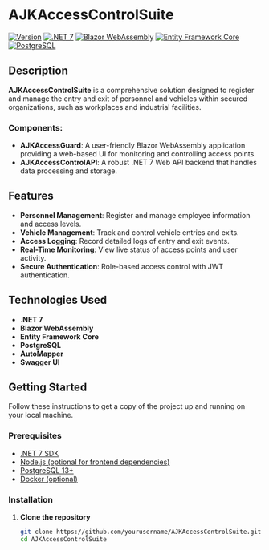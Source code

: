 # AJKAccessControlSuite

[![Version](https://img.shields.io/badge/version-1.0.0-blue.svg)](https://github.com/yourusername/AJKAccessControlSuite/releases)
[![.NET 7](https://img.shields.io/badge/.NET-7.0-blue.svg)](https://dotnet.microsoft.com/en-us/download/dotnet/7.0)
[![Blazor WebAssembly](https://img.shields.io/badge/Blazor-WebAssembly-7.0-blueviolet.svg)](https://dotnet.microsoft.com/en-us/apps/aspnet/web-apps/blazor)
[![Entity Framework Core](https://img.shields.io/badge/EF%20Core-7.0-green.svg)](https://docs.microsoft.com/en-us/ef/core/)
[![PostgreSQL](https://img.shields.io/badge/PostgreSQL-13+-blue.svg)](https://www.postgresql.org/)

## Description

**AJKAccessControlSuite** is a comprehensive solution designed to register and manage the entry and exit of personnel and vehicles within secured organizations, such as workplaces and industrial facilities.

### Components:

- **AJKAccessGuard**: A user-friendly Blazor WebAssembly application providing a web-based UI for monitoring and controlling access points.
- **AJKAccessControlAPI**: A robust .NET 7 Web API backend that handles data processing and storage.

## Features

- **Personnel Management**: Register and manage employee information and access levels.
- **Vehicle Management**: Track and control vehicle entries and exits.
- **Access Logging**: Record detailed logs of entry and exit events.
- **Real-Time Monitoring**: View live status of access points and user activity.
- **Secure Authentication**: Role-based access control with JWT authentication.

## Technologies Used

- **.NET 7**
- **Blazor WebAssembly**
- **Entity Framework Core**
- **PostgreSQL**
- **AutoMapper**
- **Swagger UI**

## Getting Started

Follow these instructions to get a copy of the project up and running on your local machine.

### Prerequisites

- [.NET 7 SDK](https://dotnet.microsoft.com/download/dotnet/7.0)
- [Node.js (optional for frontend dependencies)](https://nodejs.org/)
- [PostgreSQL 13+](https://www.postgresql.org/download/)
- [Docker (optional)](https://www.docker.com/get-started)

### Installation

1. **Clone the repository**

   ```bash
   git clone https://github.com/yourusername/AJKAccessControlSuite.git
   cd AJKAccessControlSuite
